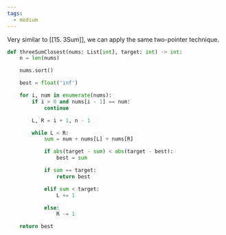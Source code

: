 ```yaml
---
tags:
  - medium
---
```


Very similar to [[15. 3Sum]], we can apply the same two-pointer technique.

```python
def threeSumClosest(nums: List[int], target: int) -> int:
	n = len(nums)

	nums.sort()

	best = float('inf')

	for i, num in enumerate(nums):
		if i > 0 and nums[i - 1] == num:
			continue

		L, R = i + 1, n - 1

		while L < R:
			sum = num + nums[L] + nums[R]

			if abs(target - sum) < abs(target - best):
				best = sum

			if sum == target:
				return best

			elif sum < target:
				L += 1

			else:
				R -= 1

	return best
```
